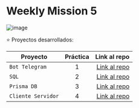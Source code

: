 # Weekly Mission 5

![image](https://user-images.githubusercontent.com/17634377/166196965-f471f607-8343-424d-aec2-d83da7bfd97b.png)

⭐️ Proyectos desarrollados:

| Proyecto | Práctica | Link al repo |
| ------------- |:-------------:| -----:|
|`Bot Telegram`|1|[Link al repo](https://github.com/LaunchX-InnovaccionVirtual/MissionNodeJS)|
|`SQL`|2|[Link al repo](https://github.com/LaunchX-InnovaccionVirtual/MissionNodeJS)|
|`Prisma DB`|3|[Link al repo](https://github.com/LaunchX-InnovaccionVirtual/MissionNodeJS)|
|`Cliente Servidor`|4|[Link al repo](https://github.com/LaunchX-InnovaccionVirtual/MissionNodeJS)|
